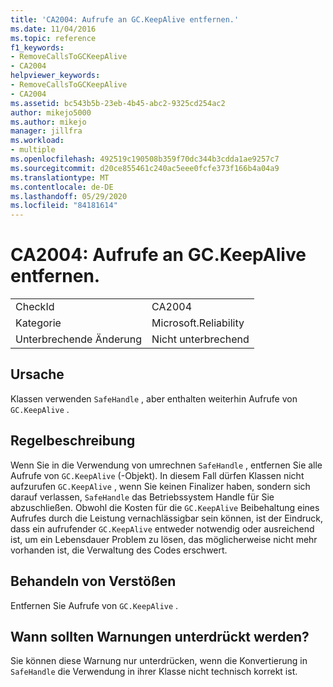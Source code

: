 ```yaml
---
title: 'CA2004: Aufrufe an GC.KeepAlive entfernen.'
ms.date: 11/04/2016
ms.topic: reference
f1_keywords:
- RemoveCallsToGCKeepAlive
- CA2004
helpviewer_keywords:
- RemoveCallsToGCKeepAlive
- CA2004
ms.assetid: bc543b5b-23eb-4b45-abc2-9325cd254ac2
author: mikejo5000
ms.author: mikejo
manager: jillfra
ms.workload:
- multiple
ms.openlocfilehash: 492519c190508b359f70dc344b3cdda1ae9257c7
ms.sourcegitcommit: d20ce855461c240ac5eee0fcfe373f166b4a04a9
ms.translationtype: MT
ms.contentlocale: de-DE
ms.lasthandoff: 05/29/2020
ms.locfileid: "84181614"
---
```

# <a name="ca2004-remove-calls-to-gckeepalive"></a>CA2004: Aufrufe an GC.KeepAlive entfernen.

|||
|-|-|
|CheckId|CA2004|
|Kategorie|Microsoft.Reliability|
|Unterbrechende Änderung|Nicht unterbrechend|

## <a name="cause"></a>Ursache
Klassen verwenden `SafeHandle` , aber enthalten weiterhin Aufrufe von `GC.KeepAlive` .

## <a name="rule-description"></a>Regelbeschreibung
Wenn Sie in die Verwendung von umrechnen `SafeHandle` , entfernen Sie alle Aufrufe von `GC.KeepAlive` (-Objekt). In diesem Fall dürfen Klassen nicht aufzurufen `GC.KeepAlive` , wenn Sie keinen Finalizer haben, sondern sich darauf verlassen, `SafeHandle` das Betriebssystem Handle für Sie abzuschließen.  Obwohl die Kosten für die `GC.KeepAlive` Beibehaltung eines Aufrufes durch die Leistung vernachlässigbar sein können, ist der Eindruck, dass ein aufrufender `GC.KeepAlive` entweder notwendig oder ausreichend ist, um ein Lebensdauer Problem zu lösen, das möglicherweise nicht mehr vorhanden ist, die Verwaltung des Codes erschwert.

## <a name="how-to-fix-violations"></a>Behandeln von Verstößen
Entfernen Sie Aufrufe von `GC.KeepAlive` .

## <a name="when-to-suppress-warnings"></a>Wann sollten Warnungen unterdrückt werden?
Sie können diese Warnung nur unterdrücken, wenn die Konvertierung in `SafeHandle` die Verwendung in ihrer Klasse nicht technisch korrekt ist.

